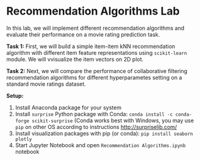 # Recommendation Algorithms Lab

In this lab, we will implement different recommendation algorithms and evaluate their performance on a movie rating prediction task.

**Task 1:** First, we will build a simple item-item kNN recommendation algorithm with different item feature representations using `scikit-learn` module. We will vvisualize the item vectors on 2D plot.

**Task 2:** Next, we will compare the performance of collaborative filtering recommendation algorithms for different hyperparametes setting on a standard movie ratings dataset. 

**Setup:**
1. Install Anaconda package for your system
2. Install `surprise` Python package with  Conda: `conda install -c conda-forge scikit-surprise` (Conda works best with Windows, you may use `pip` on other OS according to instructions http://surpriselib.com/
3. Install visualization packages with pip (or conda): `pip install seaborn plotly`
3. Start Jupyter Notebook and open `Recommendation Algorithms.ipynb` notebook
